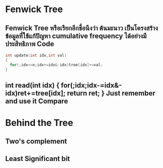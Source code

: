 Fenwick Tree
============
Fenwick Tree หรือเรียกอีกชื่อนึงว่า ต้นมะนาว เป็นโครงสร้างข้อมูลที่ใช้แก้ปัญหา cumulative frequency ได้อย่างมีประสิทธิภาพ
Code
-----
```cpp
int update(int idx,int val)
{
  for(;idx<=n;idx+=idx&-idx)tree[idx]+=val;
}
```
int read(int idx)
{
  for(;idx;idx-=idx&-idx)ret+=tree[idx];
  return ret;
}
Just remember and use it
Compare
-------
Behind the Tree
================
Two's complement
----------------
Least Significant bit
---------------------
